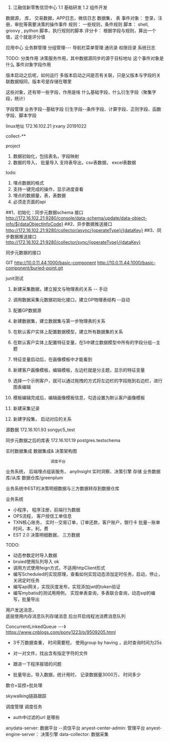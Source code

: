 1. 江融信新零售信贷中心
1.1 基础研发
1.2 组件开发

数据源， 库， 交易数据，APP日志，微信日志
数据集， 表
事件对象： 登录，注册，审批等需要决策的操作事件
规则：   一些规则，条件规则
脚本：   shell, groovy , python 脚本，执行规则的脚本
评分卡：  根据字段与规则，算出一个值，这个就是评分值

应用中心
业务群管理
分组管理--- 导航栏菜单管理
通讯录
权限目录
系统日志


TODO:
分类作用
决策服务作用，其中数据源同步的源于目标地址
这个事件对象是什么
事件对象字段作用

版本启动之后呢，如何运行
多版本启动之间是否有关联，只是父版本与字段的关联数据相同，版本号是存储在哪里

这些对象，还有带一些字段，作用是啥
什么基础字段，什么衍生字段（聚集字段，统计）


字段管理
业务字段--基础字段
衍生字段--条件字段、计算字段、正则字段、函数字段、脚本字段


linux地址
172.16.102.21
jrxany
20191022

collect-**


project
1. 数据初始化，包括表名，字段映射
2. 数据的导入， 批量导入
支持表导出，csv表数据， excel表数据

todo:
1. 埋点数据的格式
2. 支持一键完成的操作，显示进度查看
3. 埋点的数据量，表，表数据
4. 必须走页面的api


##1、初始化：同步元数据schema 接口
http://172.16.102.21:9280/console/data-schema/update/data-object-info/${dataObjectInfoCode}
##2、异步数据推送接口
http://172.16.102.21:9280/collector/async/{operateType}/{dataKey}
##3、同步数据推送接口
http://172.16.102.21:9280/collector/sync/{operateType}/{dataKey}


同步元数据的接口

GIT
http://10.0.11.44:1000/basic-component
http://10.0.11.44:1000/basic-component/buried-point.git

junit测试
1. 新建采集数据，建立报文与物理表的关系  -- 手动
2. 调用数据采集元数据初始化接口，建立GP物理表结构  --自动
3. 配置GP数据源					
4. 新建数据集，建立数据集与第一步物理表的关系  
5. 在默认客户实体上配置数据模型，建立所有数据集的关系
6. 在默认客户实体上配置特征变量，在5中建立数据模型中所有的字段分组--主题
7. 特征变量启动后，在画像模板中才能看到
8. 新建客户画像模板，编辑模板，左边栏就是分主题，显示的特征变量
9. 选择一个示例客户，就可以通过拖拽的方式将左边栏的字段拖到右边栏，进行图表编辑
10. 模板编辑完成后，编辑画像模板信息，勾选设置为默认客户画像模板


1. 新建采集记录
2. 新建字段集， 启动对应的关系



源数据
172.16.101.93
songyc5_test

同步元数据之后的库表
172.16.101.19
postgres.testschema



实时数据集成
数据集成& 决策架构图

						调度平台
业务系统，  后端埋点组装服务，    anyInsight  实时洞察、决策引擎
存储				业务数据库/从库       数据仓库/greenplum

业务系统中EST的决策明细数据与三方数据转存到数据仓库

业务系统
-	小程序， 程序注册，前端行为数据
-	OPS流程， 客户授信工单信息
-	TXN核心账务， 实时--交易订单，订单还款，客户账户，银行卡
				  批量--账单时间，本，利，费
-	EST 2.0   决策明细数据， 三方数据






TODO:
-	动态参数定时导入数据    
-	bruied使用队列导入     ok
-	调用方式使用feign方式，不适用httpClient形式     
-	编写Scheduled的实现原理，查看如何实现动态添加定时任务，启动，停止，关闭定时任务
-	编写api网关，实现灰度发布，实现添加jwt的token验证
-	编写mybatis的测试用用例， 实现单表查询，多表联合查询，动态sql的编写，批量导出


用户发送消息，   
底层使用内存消息队列存储消息
后台开启线程池消费消息队列

ConcurrentLinkedQueue  ---》https://www.cnblogs.com/pony1223/p/9509205.html


-	3千万数据查重， 时间需要短， 使用group by having ，此时查询时间为25s
-	对一对文件，找出含有指定字符的文件


-	跟进一下程序报错的问题




-	批量导出，导入数据，统计用时， 记录数据量3000万， 时间多少

数仓+监控+批处理

skywalking链路跟踪


调度管理
调度任务




-	auth中过滤的url 是哪些

anydata-server: 	数据平台 --资信平台
anyest-center-admin:   管理平台
anyest-engine-server： 决策引擎
data-collector:  	数据采集



